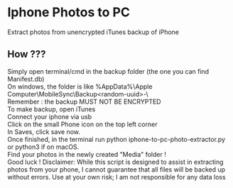 # Iphone Photos to PC
Extract photos from unencrypted iTunes backup of iPhone  
## How ???
Simply open terminal/cmd in the backup folder (the one you can find Manifest.db)  
On windows, the folder is like %AppData%\Apple Computer\MobileSync\Backup\<random-uuid>-<date>\  
Remember : the backup MUST NOT BE ENCRYPTED  
To make backup, open iTunes  
Connect your iphone via usb  
Click on the small Phone icon on the top left corner  
In Saves, click save now.  
Once finished, in the terminal run python iphone-to-pc-photo-extractor.py  
or python3 if on macOS.  
Find your photos in the newly created "Media" folder !  
Good luck !
Disclaimer: While this script is designed to assist in extracting photos from your phone, I cannot guarantee that all files will be backed up without errors. Use at your own risk; I am not responsible for any data loss
